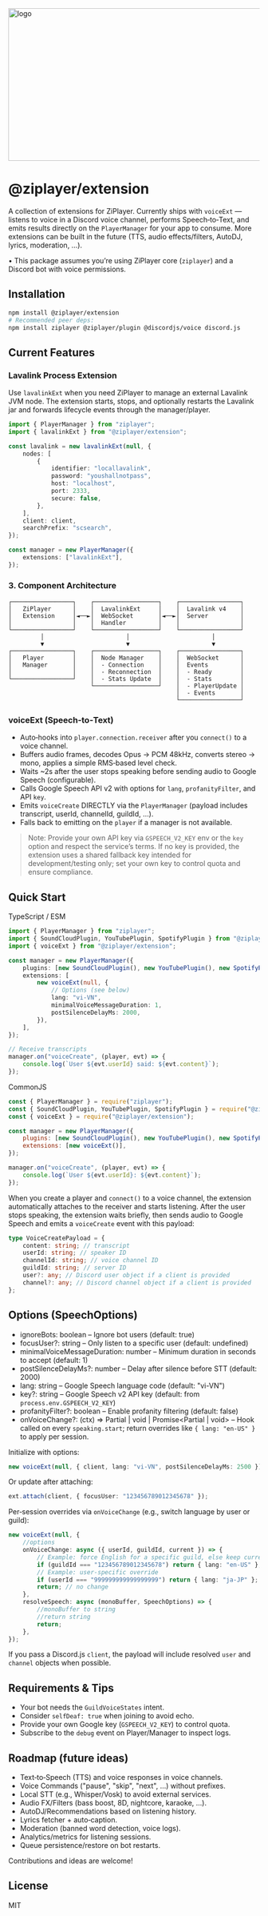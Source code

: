 <img width="1175" height="305" alt="logo" src="https://github.com/user-attachments/assets/d4db4892-9c3d-4314-9228-701629555380" />

# @ziplayer/extension

A collection of extensions for ZiPlayer. Currently ships with `voiceExt` — listens to voice in a Discord voice channel, performs
Speech‑to‑Text, and emits results directly on the `PlayerManager` for your app to consume. More extensions can be built in the
future (TTS, audio effects/filters, AutoDJ, lyrics, moderation, …).

• This package assumes you’re using ZiPlayer core (`ziplayer`) and a Discord bot with voice permissions.

## Installation

```bash
npm install @ziplayer/extension
# Recommended peer deps:
npm install ziplayer @ziplayer/plugin @discordjs/voice discord.js
```

## Current Features

### Lavalink Process Extension

Use `lavalinkExt` when you need ZiPlayer to manage an external Lavalink JVM node. The extension starts, stops, and optionally
restarts the Lavalink jar and forwards lifecycle events through the manager/player.

```ts
import { PlayerManager } from "ziplayer";
import { lavalinkExt } from "@ziplayer/extension";

const lavalink = new lavalinkExt(null, {
	nodes: [
		{
			identifier: "locallavalink",
			password: "youshallnotpass",
			host: "localhost",
			port: 2333,
			secure: false,
		},
	],
	client: client,
	searchPrefix: "scsearch",
});

const manager = new PlayerManager({
	extensions: ["lavalinkExt"],
});
```

### 3. Component Architecture

```
┌─────────────────┐    ┌──────────────────┐    ┌─────────────────┐
│   ZiPlayer      │    │  LavalinkExt     │    │  Lavalink v4    │
│   Extension     │◄──►│  WebSocket       │◄──►│  Server         │
│                 │    │  Handler         │    │                 │
└─────────────────┘    └──────────────────┘    └─────────────────┘
         │                       │                       │
         ▼                       ▼                       ▼
┌─────────────────┐    ┌──────────────────┐    ┌─────────────────┐
│   Player        │    │  Node Manager    │    │  WebSocket      │
│   Manager       │    │  - Connection    │    │  Events         │
│                 │    │  - Reconnection  │    │  - Ready        │
└─────────────────┘    │  - Stats Update  │    │  - Stats        │
                       └──────────────────┘    │  - PlayerUpdate │
                                               │  - Events       │
                                               └─────────────────┘
```

### voiceExt (Speech‑to‑Text)

- Auto‑hooks into `player.connection.receiver` after you `connect()` to a voice channel.
- Buffers audio frames, decodes Opus → PCM 48kHz, converts stereo → mono, applies a simple RMS‑based level check.
- Waits ~2s after the user stops speaking before sending audio to Google Speech (configurable).
- Calls Google Speech API v2 with options for `lang`, `profanityFilter`, and API `key`.
- Emits `voiceCreate` DIRECTLY via the `PlayerManager` (payload includes transcript, userId, channelId, guildId, …).
- Falls back to emitting on the `player` if a manager is not available.

> Note: Provide your own API key via `GSPEECH_V2_KEY` env or the `key` option and respect the service’s terms. If no key is
> provided, the extension uses a shared fallback key intended for development/testing only; set your own key to control quota and
> ensure compliance.

## Quick Start

TypeScript / ESM

```ts
import { PlayerManager } from "ziplayer";
import { SoundCloudPlugin, YouTubePlugin, SpotifyPlugin } from "@ziplayer/plugin";
import { voiceExt } from "@ziplayer/extension";

const manager = new PlayerManager({
	plugins: [new SoundCloudPlugin(), new YouTubePlugin(), new SpotifyPlugin()],
	extensions: [
		new voiceExt(null, {
			// Options (see below)
			lang: "vi-VN",
			minimalVoiceMessageDuration: 1,
			postSilenceDelayMs: 2000,
		}),
	],
});

// Receive transcripts
manager.on("voiceCreate", (player, evt) => {
	console.log(`User ${evt.userId} said: ${evt.content}`);
});
```

CommonJS

```js
const { PlayerManager } = require("ziplayer");
const { SoundCloudPlugin, YouTubePlugin, SpotifyPlugin } = require("@ziplayer/plugin");
const { voiceExt } = require("@ziplayer/extension");

const manager = new PlayerManager({
	plugins: [new SoundCloudPlugin(), new YouTubePlugin(), new SpotifyPlugin()],
	extensions: [new voiceExt()],
});

manager.on("voiceCreate", (player, evt) => {
	console.log(`User ${evt.userId}: ${evt.content}`);
});
```

When you create a player and `connect()` to a voice channel, the extension automatically attaches to the receiver and starts
listening. After the user stops speaking, the extension waits briefly, then sends audio to Google Speech and emits a `voiceCreate`
event with this payload:

```ts
type VoiceCreatePayload = {
	content: string; // transcript
	userId: string; // speaker ID
	channelId: string; // voice channel ID
	guildId: string; // server ID
	user?: any; // Discord user object if a client is provided
	channel?: any; // Discord channel object if a client is provided
};
```

## Options (SpeechOptions)

- ignoreBots: boolean – Ignore bot users (default: true)
- focusUser?: string – Only listen to a specific user (default: undefined)
- minimalVoiceMessageDuration: number – Minimum duration in seconds to accept (default: 1)
- postSilenceDelayMs?: number – Delay after silence before STT (default: 2000)
- lang: string – Google Speech language code (default: "vi-VN")
- key?: string – Google Speech v2 API key (default: from `process.env.GSPEECH_V2_KEY`)
- profanityFilter?: boolean – Enable profanity filtering (default: false)
- onVoiceChange?: (ctx) => Partial<SpeechOptions> | void | Promise<Partial<SpeechOptions> | void> – Hook called on every
  `speaking.start`; return overrides like `{ lang: "en-US" }` to apply per session.

Initialize with options:

```ts
new voiceExt(null, { client, lang: "vi-VN", postSilenceDelayMs: 2500 });
```

Or update after attaching:

```ts
ext.attach(client, { focusUser: "123456789012345678" });
```

Per‑session overrides via `onVoiceChange` (e.g., switch language by user or guild):

```ts
new voiceExt(null, {
	//options
	onVoiceChange: async ({ userId, guildId, current }) => {
		// Example: force English for a specific guild, else keep current
		if (guildId === "123456789012345678") return { lang: "en-US" };
		// Example: user-specific override
		if (userId === "999999999999999999") return { lang: "ja-JP" };
		return; // no change
	},
	resolveSpeech: async (monoBuffer, SpeechOptions) => {
		//monoBuffer to string
		//return string
		return;
	},
});
```

If you pass a Discord.js `client`, the payload will include resolved `user` and `channel` objects when possible.

## Requirements & Tips

- Your bot needs the `GuildVoiceStates` intent.
- Consider `selfDeaf: true` when joining to avoid echo.
- Provide your own Google key (`GSPEECH_V2_KEY`) to control quota.
- Subscribe to the `debug` event on Player/Manager to inspect logs.

## Roadmap (future ideas)

- Text‑to‑Speech (TTS) and voice responses in voice channels.
- Voice Commands ("pause", "skip", "next", …) without prefixes.
- Local STT (e.g., Whisper/Vosk) to avoid external services.
- Audio FX/Filters (bass boost, 8D, nightcore, karaoke, …).
- AutoDJ/Recommendations based on listening history.
- Lyrics fetcher + auto‑caption.
- Moderation (banned word detection, voice logs).
- Analytics/metrics for listening sessions.
- Queue persistence/restore on bot restarts.

Contributions and ideas are welcome!

## License

MIT
